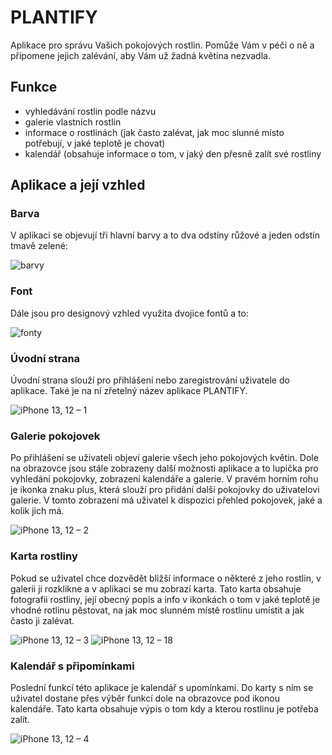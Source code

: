 # PLANTIFY
Aplikace pro správu Vašich pokojových rostlin. Pomůže Vám v péči o ně a připomene jejich zalévání, aby Vám už žadná květina nezvadla.
## Funkce
* vyhledávání rostlin podle názvu
* galerie vlastních rostlin
* informace o rostlinách (jak často zalévat, jak moc slunné místo potřebují, v jaké teplotě je chovat)
* kalendář (obsahuje informace o tom, v jaký den přesně zalít své rostliny
## Aplikace a její vzhled
### Barva
V aplikaci se objevují tři hlavní barvy a to dva odstíny růžové a jeden odstín tmavě zelené:

![barvy](https://user-images.githubusercontent.com/113033502/233099068-1260618c-8879-45bb-b121-b51e6f1e9101.jpg)
### Font
Dále jsou pro designový vzhled využita dvojice fontů a to:

![fonty](https://user-images.githubusercontent.com/113033502/233099111-c23df015-11ec-48e5-99e6-2377f4294243.jpg)
### Úvodní strana
Úvodní strana slouží pro přihlášení nebo zaregistrování uživatele do aplikace. Také je na ní zřetelný název aplikace PLANTIFY.

![iPhone 13, 12 – 1](https://user-images.githubusercontent.com/113033502/233099233-d05f6d96-dde8-40a2-bc66-e4bbcd50fb86.jpg)
### Galerie pokojovek
Po přihlášení se uživateli objeví galerie všech jeho pokojových květin. Dole na obrazovce jsou stále zobrazeny další možnosti aplikace a to lupička pro vyhledání pokojovky, zobrazení kalendáře a galerie. V pravém horním rohu je ikonka znaku plus, která slouží pro přidání další pokojovky do uživatelovi galerie. V tomto zobrazení má uživatel k dispozici přehled pokojovek, jaké a kolik jich má.

![iPhone 13, 12 – 2](https://user-images.githubusercontent.com/113033502/233099311-e4de568c-ed83-4b23-bae3-7e16158bb468.jpg)
### Karta rostliny
Pokud se uživatel chce dozvědět bližší informace o některé z jeho rostlin, v galerii ji rozklikne a v aplikaci se mu zobrazí karta. Tato karta obsahuje fotografii rostliny, její obecný popis a info v ikonkách o tom v jaké teplotě je vhodné rotlinu pěstovat, na jak moc slunném místě rostlinu umístit a jak často ji zalévat.

![iPhone 13, 12 – 3](https://user-images.githubusercontent.com/113033502/233099403-435bbfad-ee47-48d4-8f71-49ccdd696f64.jpg) ![iPhone 13, 12 – 18](https://user-images.githubusercontent.com/113033502/233099443-caf9a94a-2f9e-4d9e-8222-957e0ebe8f66.jpg)
### Kalendář s připomínkami
Poslední funkcí této aplikace je kalendář s upomínkami. Do karty s ním se uživatel dostane přes výběr funkcí dole na obrazovce pod ikonou kalendáře. Tato karta obsahuje výpis o tom kdy a kterou rostlinu je potřeba zalít.

![iPhone 13, 12 – 4](https://user-images.githubusercontent.com/113033502/233101401-74214cc9-fbeb-4cd2-af9e-4919c1932b72.jpg)
